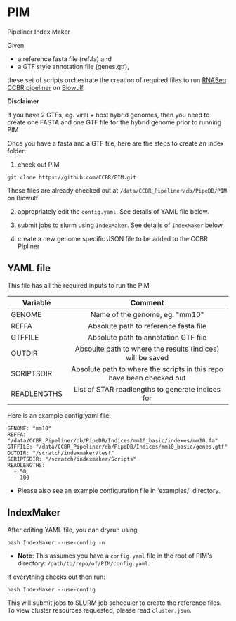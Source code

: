 # PIM
Pipeliner Index Maker


Given
 * a reference fasta file (ref.fa) and
 * a GTF style annotation file (genes.gtf),


 these set of scripts orchestrate the creation of required files to run [RNASeq CCBR pipeliner](https://github.com/CCBR/Pipeliner) on [Biowulf](https://hpc.nih.gov/).

 **Disclaimer**

 If you have 2 GTFs, eg. viral + host hybrid genomes, then you need to create one FASTA and one GTF file for the hybrid genome prior to running PIM

 Once you have a fasta and a GTF file, here are the steps to create an index folder:

 1. check out PIM

 ```
 git clone https://github.com/CCBR/PIM.git
 ```

 These files are already checked out at `/data/CCBR_Pipeliner/db/PipeDB/PIM` on Biowulf

 2. appropriately edit the `config.yaml`. See details of YAML file below.

 3. submit jobs to slurm using `IndexMaker`. See details of `IndexMaker` below.

 4. create a new genome specific JSON file to be added to the CCBR Pipliner

 ## YAML file

 This file has all the required inputs to run the PIM

| Variable | Comment |
|----------|:-------------:|
| GENOME | Name of the genome, eg. "mm10" |
| REFFA | Absolute path to reference fasta file |
| GTFFILE | Absolute path to annotation GTF file |
| OUTDIR | Absoulte path to where the results (indices) will be saved |
| SCRIPTSDIR | Absolute path to where the scripts in this repo have been checked out |
| READLENGTHS | List of STAR readlengths to generate indices for |

Here is an example config.yaml file:

```
GENOME: "mm10"
REFFA: "/data/CCBR_Pipeliner/db/PipeDB/Indices/mm10_basic/indexes/mm10.fa"
GTFFILE: "/data/CCBR_Pipeliner/db/PipeDB/Indices/mm10_basic/genes.gtf"
OUTDIR: "/scratch/indexmaker/test"
SCRIPTSDIR: "/scratch/indexmaker/Scripts"
READLENGTHS:
  - 50
  - 100
```

- Please also see an example configuration file in 'examples/' directory.


## IndexMaker

After editing YAML file, you can dryrun using

```
bash IndexMaker --use-config -n
```
- **Note**: This assumes you have a `config.yaml` file in the root of PIM's directory: `/path/to/repo/of/PIM/config.yaml`.

If everything checks out then run:

```
bash IndexMaker --use-config
```

This will submit jobs to SLURM job scheduler to create the reference files. To view cluster resources requested, please read `cluster.json`.
